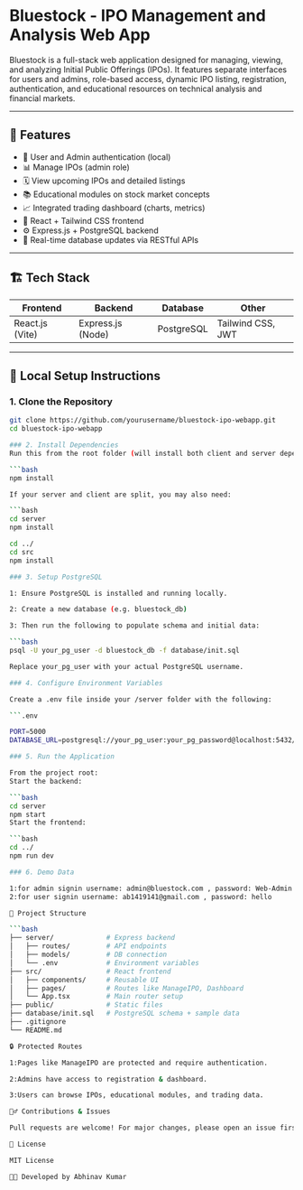# Bluestock - IPO Management and Analysis Web App

Bluestock is a full-stack web application designed for managing, viewing, and analyzing Initial Public Offerings (IPOs). It features separate interfaces for users and admins, role-based access, dynamic IPO listing, registration, authentication, and educational resources on technical analysis and financial markets.

---

## 🚀 Features

- 🔐 User and Admin authentication (local)
- 📊 Manage IPOs (admin role)
- 🗓 View upcoming IPOs and detailed listings
- 📚 Educational modules on stock market concepts
- 📈 Integrated trading dashboard (charts, metrics)
- 🧠 React + Tailwind CSS frontend
- ⚙️ Express.js + PostgreSQL backend
- 🔄 Real-time database updates via RESTful APIs

---

## 🏗️ Tech Stack

| Frontend        | Backend         | Database     | Other             |
|----------------|------------------|--------------|-------------------|
| React.js (Vite) | Express.js (Node) | PostgreSQL   | Tailwind CSS, JWT |

---

## 🔧 Local Setup Instructions

### 1. Clone the Repository

```bash
git clone https://github.com/yourusername/bluestock-ipo-webapp.git
cd bluestock-ipo-webapp

### 2. Install Dependencies
Run this from the root folder (will install both client and server dependencies):

```bash
npm install

If your server and client are split, you may also need:

```bash
cd server
npm install

cd ../
cd src
npm install

### 3. Setup PostgreSQL

1: Ensure PostgreSQL is installed and running locally.

2: Create a new database (e.g. bluestock_db)

3: Then run the following to populate schema and initial data:

```bash
psql -U your_pg_user -d bluestock_db -f database/init.sql

Replace your_pg_user with your actual PostgreSQL username.

### 4. Configure Environment Variables

Create a .env file inside your /server folder with the following:

```.env

PORT=5000
DATABASE_URL=postgresql://your_pg_user:your_pg_password@localhost:5432/bluestock_db

### 5. Run the Application

From the project root:
Start the backend:

```bash
cd server
npm start
Start the frontend:

```bash
cd ../
npm run dev

### 6. Demo Data

1:for admin signin username: admin@bluestock.com , password: Web-Admin
2:for user signin username: ab1419141@gmail.com , password: hello

📁 Project Structure

```bash
├── server/             # Express backend
│   ├── routes/         # API endpoints
│   ├── models/         # DB connection
│   └── .env            # Environment variables
├── src/                # React frontend
│   ├── components/     # Reusable UI
│   ├── pages/          # Routes like ManageIPO, Dashboard
│   └── App.tsx         # Main router setup
├── public/             # Static files
├── database/init.sql   # PostgreSQL schema + sample data
├── .gitignore
└── README.md

🔒 Protected Routes

1:Pages like ManageIPO are protected and require authentication.

2:Admins have access to registration & dashboard.

3:Users can browse IPOs, educational modules, and trading data.

🙋‍♂️ Contributions & Issues

Pull requests are welcome! For major changes, please open an issue first.

📄 License

MIT License

👨‍💻 Developed by Abhinav Kumar